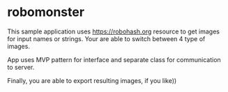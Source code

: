 # robomonster

This sample application uses https://robohash.org resource to get images for input names or strings. Your are able to switch between 4 type of images. 

App uses MVP pattern for interface and separate class for communication to server.

Finally, you are able to export resulting images, if you like))
